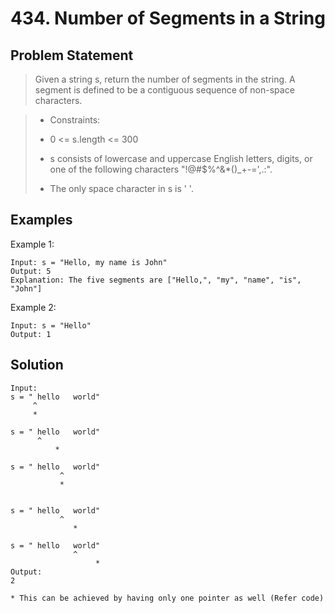 # 434. Number of Segments in a String

## Problem Statement

> Given a string s, return the number of segments in the string. A segment is defined to be a contiguous sequence of non-space characters.

> - Constraints:
>
> - 0 <= s.length <= 300
> - s consists of lowercase and uppercase English letters, digits, or one of the following characters "!@#$%^&\*()\_+-=',.:".
> - The only space character in s is ' '.

## Examples

Example 1:

```
Input: s = "Hello, my name is John"
Output: 5
Explanation: The five segments are ["Hello,", "my", "name", "is", "John"]
```

Example 2:

```
Input: s = "Hello"
Output: 1
```

## Solution

```
Input:
s = " hello   world"
     ^
     *

s = " hello   world"
      ^
          *

s = " hello   world"
           ^
           *


s = " hello   world"
           ^
              *

s = " hello   world"
              ^
                   *
Output:
2

* This can be achieved by having only one pointer as well (Refer code)
```
